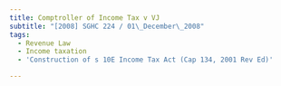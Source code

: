 ```yaml
---
title: Comptroller of Income Tax v VJ
subtitle: "[2008] SGHC 224 / 01\_December\_2008"
tags:
  - Revenue Law
  - Income taxation
  - 'Construction of s 10E Income Tax Act (Cap 134, 2001 Rev Ed)'

---
```


